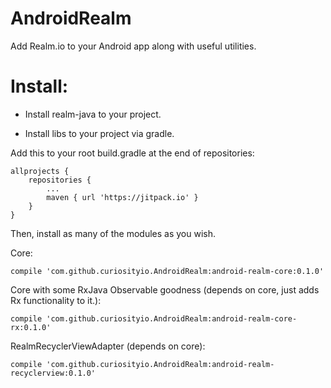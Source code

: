 # AndroidRealm
Add Realm.io to your Android app along with useful utilities. 

# Install:

* Install realm-java to your project.

* Install libs to your project via gradle.

Add this to your root build.gradle at the end of repositories:

```
allprojects {
	repositories {
		...
		maven { url 'https://jitpack.io' }
	}
}
```

Then, install as many of the modules as you wish.

Core:

```
compile 'com.github.curiosityio.AndroidRealm:android-realm-core:0.1.0'
```

Core with some RxJava Observable goodness (depends on core, just adds Rx functionality to it.):

```
compile 'com.github.curiosityio.AndroidRealm:android-realm-core-rx:0.1.0'
```

RealmRecyclerViewAdapter (depends on core):

```
compile 'com.github.curiosityio.AndroidRealm:android-realm-recyclerview:0.1.0'
```